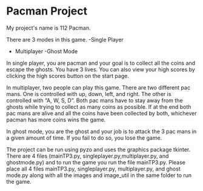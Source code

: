 # Pacman Project
My project's name is 112 Pacman.

There are 3 modes in this game. 
-Single Player 
- Multiplayer
-Ghost Mode

In single player, you are pacman and your goal is to collect all the coins and escape the ghosts. You have 3 lives. You can also view your high scores by clicking the high scores button on the start page.

In multiplayer, two people can play this game. There are two different pac mans. One is controlled with up, down, left, and right. The other is controlled with “A, W, S, D”. Both pac mans have to stay away from the ghosts while trying to collect as many coins as possible. If at the end both pac mans are alive and all the coins have been collected by both, whichever pacman has more coins wins the game.

In ghost mode, you are the ghost and your job is to attack the 3 pac mans in a given amount of time. If you fail to do so, you lose the game. 

The project can be run using pyzo and uses the graphics package tkinter. There are 4 files (mainTP3.py, singleplayer.py,multiplayer.py, and ghostmode.py) and to run the game you run the file mainTP3.py. Please place all 4 files mainTP3.py, singleplayer.py, multiplayer.py, and ghost mode.py along with all the images and image_util in the same folder to run the game.
